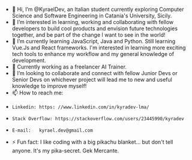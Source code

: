 - 👋 Hi, I’m @KyraelDev, an Italian student currently exploring Computer Science and Software Engineering in Catania's University, Sicily.
- 👀 I’m interested in learning, working and collaborating with fellow developers to build cool products and envision future technologies together, and be part of the change I want to see in the world!
- 🌱 I’m currently learning JavaScript, Java and Python. Still learning Vue.Js and React frameworks. I'm interested in learning more exciting tech tools to enhance my workflow and my general knowledge of development.
- 🤖 Currently working as a freelancer AI Trainer.
- 💞️ I’m looking to collaborate and connect with fellow Junior Devs or Senior Devs on whichever project will lead me to new and useful knowledge to improve myself!
- 📫 How to reach me:
-     Linkedin: https: //www.linkedin.com/in/kyradev-lma/
-     Stack Overflow: https://stackoverflow.com/users/23445990/kyradev
-     E-mail:   kyrael.dev@gmail.com
- ⚡ Fun fact: I like coding with a big pikachu blanket... but don't tell anyone. It's my pika-secret. Gek Mercante.
